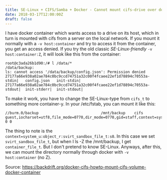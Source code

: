 ```yaml
---
title: SE-Linux + CIFS/Samba + Docker - Cannot mount cifs-drive over docker with SE-Linux enabled [selinux, cifs, samba, docker]
date: 2018-03-17T12:00:00Z
draft: false
---
```

I have docker container which wants access to a drive on its host, which in turn is mounted with cifs from a server on the local network. If you mount it normally with a `-v host:container` and try to access it from the container, you get an access denied. If you try the old classic *SE-Linux-friendly* `-v host:container:Z`, it will look like this from the container:

```
root@c3ada26b1d90:/# l /data/*
/data/backup:
ls: cannot access '/data/backup/config.json': Permission denied
27177a66e938a02ae784c0bc9ccd74751a32c00f4fcaee22ef1d78894c70553a-stdin|   config.json   init-stdin|
27177a66e938a02ae784c0bc9ccd74751a32c00f4fcaee22ef1d78894c70553a-stdout|  init-stderr|  init-stdout|
```

To make it work, you have to change the SE-Linux-type from `cifs_t` to something more container-y. In your /etc/fstab, you can mount it like this:

```
//burm.0/backup                            /mnt/backup    cifs  guest,iocharset=utf8,file_mode=0770,dir_mode=0770,gid=staff,context=system_u:object_r:svirt_sandbox_file_t:s0  0 0
```

The thing to note is the `context=system_u:object_r:svirt_sandbox_file_t:s0`. In this case we set `svirt_sandbox_file_t`, but when I ls -Z the /mnt/backup, I get `container_file_t`. But I don't pretend to know SE-Linux. Anyways, after this, we can mount the directory normally through docker with `-v host:container` (no Z).

Source: https://backdrift.org/docker-cifs-howto-mount-cifs-volume-docker-container



